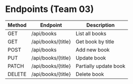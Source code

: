 ﻿# Endpoints (Team 03)

| Method | Endpoint          | Description       |
|--------|------------------|-------------------|
| GET    | /api/books       | List all books    |
| GET    | /api/books/{title}  | Get book by title    |
| POST   | /api/books       | Add new book      |
| PUT    | /api/books/{title}  | Update book       |
| PATCH  | /api/books/{title}  | Partially update book |
| DELETE | /api/books/{title}  | Delete book       |

